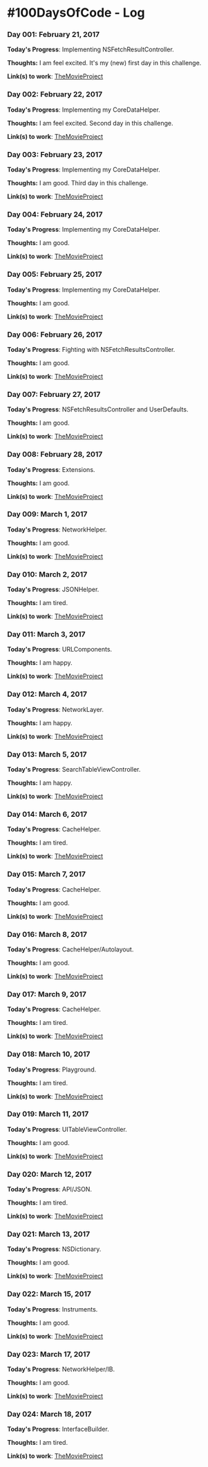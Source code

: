 # #100DaysOfCode - Log

### Day 001: February 21, 2017

**Today's Progress**: Implementing NSFetchResultController.

**Thoughts:** I am feel excited. It's my (new) first day in this challenge.

**Link(s) to work**: [TheMovieProject](https://github.com/richardfrk/TheMovieProject)

### Day 002: February 22, 2017

**Today's Progress**: Implementing my CoreDataHelper.

**Thoughts:** I am feel excited. Second day in this challenge.

**Link(s) to work**: [TheMovieProject](https://github.com/richardfrk/TheMovieProject)

### Day 003: February 23, 2017

**Today's Progress**: Implementing my CoreDataHelper.

**Thoughts:** I am good. Third day in this challenge.

**Link(s) to work**: [TheMovieProject](https://github.com/richardfrk/TheMovieProject)

### Day 004: February 24, 2017

**Today's Progress**: Implementing my CoreDataHelper.

**Thoughts:** I am good.

**Link(s) to work**: [TheMovieProject](https://github.com/richardfrk/TheMovieProject)

### Day 005: February 25, 2017

**Today's Progress**: Implementing my CoreDataHelper.

**Thoughts:** I am good.

**Link(s) to work**: [TheMovieProject](https://github.com/richardfrk/TheMovieProject)

### Day 006: February 26, 2017

**Today's Progress**: Fighting with NSFetchResultsController.

**Thoughts:** I am good.

**Link(s) to work**: [TheMovieProject](https://github.com/richardfrk/TheMovieProject)

### Day 007: February 27, 2017

**Today's Progress**: NSFetchResultsController and UserDefaults.

**Thoughts:** I am good.

**Link(s) to work**: [TheMovieProject](https://github.com/richardfrk/TheMovieProject)

### Day 008: February 28, 2017

**Today's Progress**: Extensions.

**Thoughts:** I am good.

**Link(s) to work**: [TheMovieProject](https://github.com/richardfrk/TheMovieProject)

### Day 009: March 1, 2017

**Today's Progress**: NetworkHelper.

**Thoughts:** I am good.

**Link(s) to work**: [TheMovieProject](https://github.com/richardfrk/TheMovieProject)

### Day 010: March 2, 2017

**Today's Progress**: JSONHelper.

**Thoughts:** I am tired.

**Link(s) to work**: [TheMovieProject](https://github.com/richardfrk/TheMovieProject)

### Day 011: March 3, 2017

**Today's Progress**: URLComponents.

**Thoughts:** I am happy.

**Link(s) to work**: [TheMovieProject](https://github.com/richardfrk/TheMovieProject)

### Day 012: March 4, 2017

**Today's Progress**: NetworkLayer.

**Thoughts:** I am happy.

**Link(s) to work**: [TheMovieProject](https://github.com/richardfrk/TheMovieProject)

### Day 013: March 5, 2017

**Today's Progress**: SearchTableViewController.

**Thoughts:** I am happy.

**Link(s) to work**: [TheMovieProject](https://github.com/richardfrk/TheMovieProject)

### Day 014: March 6, 2017

**Today's Progress**: CacheHelper.

**Thoughts:** I am tired.

**Link(s) to work**: [TheMovieProject](https://github.com/richardfrk/TheMovieProject)

### Day 015: March 7, 2017

**Today's Progress**: CacheHelper.

**Thoughts:** I am good.

**Link(s) to work**: [TheMovieProject](https://github.com/richardfrk/TheMovieProject)

### Day 016: March 8, 2017

**Today's Progress**: CacheHelper/Autolayout.

**Thoughts:** I am good.

**Link(s) to work**: [TheMovieProject](https://github.com/richardfrk/TheMovieProject)

### Day 017: March 9, 2017

**Today's Progress**: CacheHelper.

**Thoughts:** I am tired.

**Link(s) to work**: [TheMovieProject](https://github.com/richardfrk/TheMovieProject)

### Day 018: March 10, 2017

**Today's Progress**: Playground.

**Thoughts:** I am tired.

**Link(s) to work**: [TheMovieProject](https://github.com/richardfrk/TheMovieProject)

### Day 019: March 11, 2017

**Today's Progress**: UITableViewController.

**Thoughts:** I am good.

**Link(s) to work**: [TheMovieProject](https://github.com/richardfrk/TheMovieProject)

### Day 020: March 12, 2017

**Today's Progress**: API/JSON.

**Thoughts:** I am tired.

**Link(s) to work**: [TheMovieProject](https://github.com/richardfrk/TheMovieProject)

### Day 021: March 13, 2017

**Today's Progress**: NSDictionary.

**Thoughts:** I am good.

**Link(s) to work**: [TheMovieProject](https://github.com/richardfrk/TheMovieProject)

### Day 022: March 15, 2017

**Today's Progress**: Instruments.

**Thoughts:** I am good.

**Link(s) to work**: [TheMovieProject](https://github.com/richardfrk/TheMovieProject)

### Day 023: March 17, 2017

**Today's Progress**: NetworkHelper/IB.

**Thoughts:** I am good.

**Link(s) to work**: [TheMovieProject](https://github.com/richardfrk/TheMovieProject)

### Day 024: March 18, 2017

**Today's Progress**: InterfaceBuilder.

**Thoughts:** I am tired.

**Link(s) to work**: [TheMovieProject](https://github.com/richardfrk/TheMovieProject)
